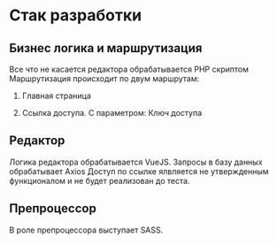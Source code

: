 # Стак разработки

## Бизнес логика и маршрутизация

Все что не касается редактора обрабатывается PHP скриптом
Маршрутизация происходит по двум маршрутам:

1. Главная страница

2. Ссылка доступа. С параметром: Ключ доступа

## Редактор

Логика редактора обрабатывается VueJS.
Запросы в базу данных обрабатывает Axios
Доступ по ссылке ялвляется не утвержденным функционалом и не будет реализован до теста.

## Препроцессор

В роле препроцессора выступает SASS.
